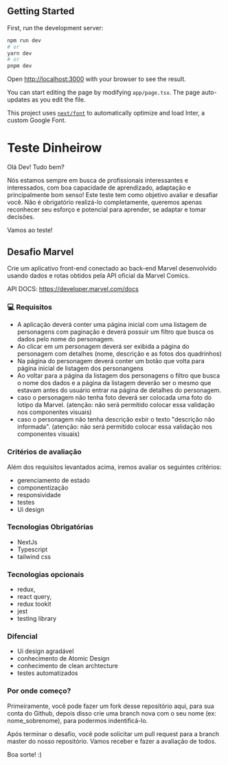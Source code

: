 ## Getting Started

First, run the development server:

```bash
npm run dev
# or
yarn dev
# or
pnpm dev
```

Open [http://localhost:3000](http://localhost:3000) with your browser to see the result.

You can start editing the page by modifying `app/page.tsx`. The page auto-updates as you edit the file.

This project uses [`next/font`](https://nextjs.org/docs/basic-features/font-optimization) to automatically optimize and load Inter, a custom Google Font.

# Teste Dinheirow

Olá Dev! Tudo bem?

Nós estamos sempre em busca de profissionais interessantes e interessados, com boa capacidade de aprendizado, adaptação e principalmente bom senso! Este teste tem como objetivo avaliar e desafiar você. Não é obrigatório realizá-lo completamente, queremos apenas reconhecer seu esforço e potencial para aprender, se adaptar e tomar decisões.

Vamos ao teste!

## Desafio Marvel

Crie um aplicativo front-end conectado ao back-end Marvel desenvolvido usando dados e rotas obtidos pela API oficial da Marvel Comics.

API DOCS: https://developer.marvel.com/docs

### 💻 Requisitos

- A aplicação deverá conter uma página inicial com uma listagem de personagens com paginação e deverá possuir um filtro que busca os dados pelo nome do personagem.
- Ao clicar em um personagem deverá ser exibida a página do personagem com detalhes (nome, descrição e as fotos dos quadrinhos)
- Na página do personagem deverá conter um botão que volta para página inicial de listagem dos personangens
- Ao voltar para a página da listagem dos personagens o filtro que busca o nome dos dados e a página da listagem deverão ser o mesmo que estavam antes do usuário entrar na página de detalhes do personagem.
- caso o personagem não tenha foto deverá ser colocada uma foto do lotipo da Marvel.
  (atenção: não será permitido colocar essa validação nos componentes visuais)
- caso o personagem não tenha descrição exbir o texto "descrição não informada".
  (atenção: não será permitido colocar essa validação nos componentes visuais)

### Critérios de avaliação

Além dos requisitos levantados acima, iremos avaliar os seguintes critérios:

- gerenciamento de estado
- componentização
- responsividade
- testes
- Ui design

### Tecnologias Obrigatórias

- NextJs
- Typescript
- tailwind css

### Tecnologias opcionais

- redux,
- react query,
- redux tookit
- jest
- testing library

### Difencial

- Ui design agradável
- conhecimento de Atomic Design
- conhecimento de clean archtecture
- testes automatizados

### Por onde começo?

Primeiramente, você pode fazer um fork desse repositório aqui, para sua conta do Github, depois disso crie uma branch nova com o seu nome (ex: nome_sobrenome), para podermos indentificá-lo.

Após terminar o desafio, você pode solicitar um pull request para a branch master do nosso repositório. Vamos receber e fazer a avaliação de todos.

Boa sorte! :)
